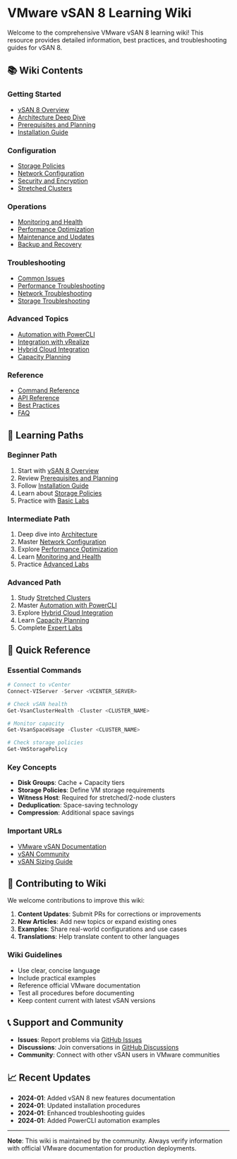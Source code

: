 # VMware vSAN 8 Learning Wiki

Welcome to the comprehensive VMware vSAN 8 learning wiki! This resource provides detailed information, best practices, and troubleshooting guides for vSAN 8.

## 📚 Wiki Contents

### Getting Started
- [vSAN 8 Overview](./vSAN-8-Overview.md)
- [Architecture Deep Dive](./Architecture-Deep-Dive.md)
- [Prerequisites and Planning](./Prerequisites-and-Planning.md)
- [Installation Guide](./Installation-Guide.md)

### Configuration
- [Storage Policies](./Storage-Policies.md)
- [Network Configuration](./Network-Configuration.md)
- [Security and Encryption](./Security-and-Encryption.md)
- [Stretched Clusters](./Stretched-Clusters.md)

### Operations
- [Monitoring and Health](./Monitoring-and-Health.md)
- [Performance Optimization](./Performance-Optimization.md)
- [Maintenance and Updates](./Maintenance-and-Updates.md)
- [Backup and Recovery](./Backup-and-Recovery.md)

### Troubleshooting
- [Common Issues](./Common-Issues.md)
- [Performance Troubleshooting](./Performance-Troubleshooting.md)
- [Network Troubleshooting](./Network-Troubleshooting.md)
- [Storage Troubleshooting](./Storage-Troubleshooting.md)

### Advanced Topics
- [Automation with PowerCLI](./Automation-with-PowerCLI.md)
- [Integration with vRealize](./Integration-with-vRealize.md)
- [Hybrid Cloud Integration](./Hybrid-Cloud-Integration.md)
- [Capacity Planning](./Capacity-Planning.md)

### Reference
- [Command Reference](./Command-Reference.md)
- [API Reference](./API-Reference.md)
- [Best Practices](./Best-Practices.md)
- [FAQ](./FAQ.md)

## 🎯 Learning Paths

### Beginner Path
1. Start with [vSAN 8 Overview](./vSAN-8-Overview.md)
2. Review [Prerequisites and Planning](./Prerequisites-and-Planning.md)
3. Follow [Installation Guide](./Installation-Guide.md)
4. Learn about [Storage Policies](./Storage-Policies.md)
5. Practice with [Basic Labs](../labs/01-basic-setup.md)

### Intermediate Path
1. Deep dive into [Architecture](./Architecture-Deep-Dive.md)
2. Master [Network Configuration](./Network-Configuration.md)
3. Explore [Performance Optimization](./Performance-Optimization.md)
4. Learn [Monitoring and Health](./Monitoring-and-Health.md)
5. Practice [Advanced Labs](../labs/)

### Advanced Path
1. Study [Stretched Clusters](./Stretched-Clusters.md)
2. Master [Automation with PowerCLI](./Automation-with-PowerCLI.md)
3. Explore [Hybrid Cloud Integration](./Hybrid-Cloud-Integration.md)
4. Learn [Capacity Planning](./Capacity-Planning.md)
5. Complete [Expert Labs](../labs/)

## 🔧 Quick Reference

### Essential Commands
```powershell
# Connect to vCenter
Connect-VIServer -Server <VCENTER_SERVER>

# Check vSAN health
Get-VsanClusterHealth -Cluster <CLUSTER_NAME>

# Monitor capacity
Get-VsanSpaceUsage -Cluster <CLUSTER_NAME>

# Check storage policies
Get-VmStoragePolicy
```

### Key Concepts
- **Disk Groups**: Cache + Capacity tiers
- **Storage Policies**: Define VM storage requirements
- **Witness Host**: Required for stretched/2-node clusters
- **Deduplication**: Space-saving technology
- **Compression**: Additional space savings

### Important URLs
- [VMware vSAN Documentation](https://docs.vmware.com/en/VMware-vSAN/)
- [vSAN Community](https://communities.vmware.com/t5/VMware-vSAN/ct-p/2002)
- [vSAN Sizing Guide](https://core.vmware.com/resource/vmware-vsan-sizing-guide)

## 🤝 Contributing to Wiki

We welcome contributions to improve this wiki:

1. **Content Updates**: Submit PRs for corrections or improvements
2. **New Articles**: Add new topics or expand existing ones
3. **Examples**: Share real-world configurations and use cases
4. **Translations**: Help translate content to other languages

### Wiki Guidelines
- Use clear, concise language
- Include practical examples
- Reference official VMware documentation
- Test all procedures before documenting
- Keep content current with latest vSAN versions

## 📞 Support and Community

- **Issues**: Report problems via [GitHub Issues](https://github.com/uldyssian-sh/vmware-vsan-8-learn/issues)
- **Discussions**: Join conversations in [GitHub Discussions](https://github.com/uldyssian-sh/vmware-vsan-8-learn/discussions)
- **Community**: Connect with other vSAN users in VMware communities

## 📈 Recent Updates

- **2024-01**: Added vSAN 8 new features documentation
- **2024-01**: Updated installation procedures
- **2024-01**: Enhanced troubleshooting guides
- **2024-01**: Added PowerCLI automation examples

---

**Note**: This wiki is maintained by the community. Always verify information with official VMware documentation for production deployments.